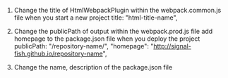 1. Change the title of HtmlWebpackPlugin within the webpack.common.js file when you start a new project
    title: "html-title-name",

2. Change the publicPath of output within the webpack.prod.js file add homepage to the package.json file when you deploy the project
    publicPath: "/repository-name/",
    "homepage": "http://signal-fish.github.io/repository-name",

3. Change the name, description of the package.json file